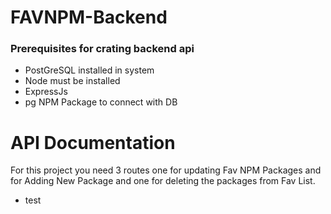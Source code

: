# FAVNPM-Backend

### Prerequisites for crating backend api
- PostGreSQL installed in system
- Node must be installed
- ExpressJs 
- pg NPM Package to connect with DB


# API Documentation
For this project you need 3 routes one for updating Fav NPM Packages and for Adding New Package and one for deleting the packages from Fav List.


- test